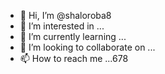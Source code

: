 - 👋 Hi, I’m @shaloroba8
- 👀 I’m interested in ...
- 🌱 I’m currently learning ...
- 💞️ I’m looking to collaborate on ...
- 📫 How to reach me ...678

<!---
shaloroba8/shaloroba8 is a ✨ special ✨ repository because its `README.md` (this file) appears on your GitHub profile.
You can click the Preview link to take a look at your changes.
--->
